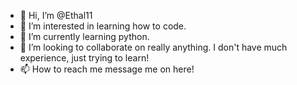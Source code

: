 - 👋 Hi, I’m @Ethal11
- 👀 I’m interested in learning how to code.
- 🌱 I’m currently learning python.
- 💞️ I’m looking to collaborate on really anything. I don't have much experience, just trying to learn!
- 📫 How to reach me message me on here!

<!---
Ethal11/Ethal11 is a ✨ special ✨ repository because its `README.md` (this file) appears on your GitHub profile.
You can click the Preview link to take a look at your changes.
--->
